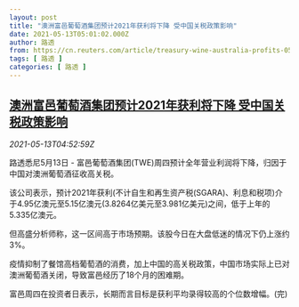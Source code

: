 ```yaml
---
layout: post
title: "澳洲富邑葡萄酒集团预计2021年获利将下降 受中国关税政策影响"
date: 2021-05-13T05:01:02.000Z
author: 路透
from: https://cn.reuters.com/article/treasury-wine-australia-profits-0513-thu-idCNKBS2CU0BM
tags: [ 路透 ]
categories: [ 路透 ]
---
```

<!--1620882062000-->
[澳洲富邑葡萄酒集团预计2021年获利将下降 受中国关税政策影响](https://cn.reuters.com/article/treasury-wine-australia-profits-0513-thu-idCNKBS2CU0BM)
------

<div>
<div><i>2021-05-13T04:52:59Z</i></div><p>路透悉尼5月13日 - 富邑葡萄酒集团(TWE)周四预计全年营业利润将下降，归因于中国对澳洲葡萄酒征收高关税。</p><p>该公司表示，预计2021年获利(不计自生和再生资产税(SGARA)、利息和税项)介于4.95亿澳元至5.15亿澳元(3.8264亿美元至3.981亿美元)之间，低于上年的5.335亿澳元。</p><p>但高盛分析师称，这一区间高于市场预期。该股今日在大盘低迷的情况下仍上涨约3%。</p><p>疫情抑制了餐馆高档葡萄酒的消费，加上中国的高关税政策，中国市场实际上已对澳洲葡萄酒关闭，导致富邑经历了18个月的困难期。</p><p>富邑周四在投资者日表示，长期而言目标是获利平均录得较高的个位数增幅。(完)</p>
</div>
